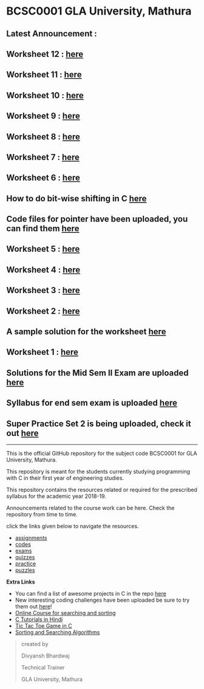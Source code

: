 # BCSC0001 GLA University, Mathura



## Latest Announcement : 
## Worksheet 12 : [here](https://github.com/dbc2201/gla-bcsc0001-2018/blob/master/worksheets/Worksheet%2012.md)  
## Worksheet 11 : [here](https://github.com/dbc2201/gla-bcsc0001-2018/blob/master/worksheets/Worksheet%2011.md)  
## Worksheet 10 : [here](https://github.com/dbc2201/gla-bcsc0001-2018/blob/master/worksheets/worksheet10.md)  
## Worksheet 9 : [here](https://github.com/dbc2201/gla-bcsc0001-2018/blob/master/worksheets/worksheet9.md)  
## Worksheet 8 : [here](https://github.com/dbc2201/gla-bcsc0001-2018/blob/master/worksheets/woksheet8.md)  
## Worksheet 7 : [here](https://github.com/dbc2201/gla-bcsc0001-2018/blob/master/worksheets/worksheet7.md)  
## Worksheet 6 : [here](https://github.com/dbc2201/gla-bcsc0001-2018/blob/master/worksheets/worksheet6.md)  
## How to do bit-wise shifting in C [here](https://gist.github.com/dbc2201/986ae470adfc0277a55777a45e00855c)  
## Code files for pointer have been uploaded, you can find them [here](https://github.com/dbc2201/gla-bcsc0001-2018/tree/master/codes/pointers)  
## Worksheet 5 : [here](https://github.com/dbc2201/gla-bcsc0001-2018/blob/master/Worksheet%205.md)  
## Worksheet 4 : [here](https://github.com/dbc2201/gla-bcsc0001-2018/blob/master/Worksheet4.md)  
## Worksheet 3 : [here](https://github.com/dbc2201/gla-bcsc0001-2018/blob/master/Worksheet3.md)  
## Worksheet 2 : [here](https://github.com/dbc2201/gla-bcsc0001-2018/blob/master/puzzles/Worksheet2.md)  
## A sample solution for the worksheet [here](https://github.com/shivamyadav37/C_Programming_Worksheet_1)  
## Worksheet 1 : [here](https://github.com/dbc2201/gla-bcsc0001-2018/blob/master/puzzles/C%20Programming%20Worksheet.md)  
## Solutions for the Mid Sem II Exam are uploaded [here](https://github.com/dbc2201/gla-bcsc0001-2018/blob/master/exams/mid%20sem%202/answers/readme.md)  
## Syllabus for end sem exam is uploaded [here](https://github.com/dbc2201/gla-bcsc0001-2018/blob/master/exams/end%20sem/syllabus.md)  
## Super Practice Set 2 is being uploaded, check it out [here](https://github.com/dbc2201/gla-bcsc0001-2018/blob/master/practice/questions/Super%20Practice%20Set%202.md)  
____



This is the official GitHub repository for the subject code BCSC0001 for GLA University, Mathura. 

This repository is meant for the students currently studying programming with C in their first year of engineering studies.

This repository contains the resources related or required for the prescribed syllabus for the academic year 2018-19.

Announcements related to the course work can be here. Check the repository from time to time. 

click the links given below to navigate the resources.

- [assignments](https://github.com/dbc2201/gla-bcsc0001-2018/blob/master/assignments/README.md)
- [codes](https://github.com/dbc2201/gla-bcsc0001-2018/blob/master/codes/README.md)  
- [exams](https://github.com/dbc2201/gla-bcsc0001-2018/blob/master/exams/README.md) 
- [quizzes](https://github.com/dbc2201/gla-bcsc0001-2018/tree/master/quizzes/README.md)  
- [practice](https://github.com/dbc2201/gla-bcsc0001-2018/tree/master/practice/README.md)  
- [puzzles](https://github.com/dbc2201/gla-bcsc0001-2018/tree/master/puzzles)  



**Extra Links**
* You can find a list of awesome projects in C in the repo [here](https://github.com/jorgegonzalez/beginner-projects#projects)  
* New interesting coding challenges have been uploaded be sure to try them out [here](https://github.com/dbc2201/gla-bcsc0001-2018/blob/master/puzzles/challenges.md)! 
* [Online Course for searching and sorting](http://qrcode.flipick.com/index.php/366)    
* [C Tutorials in Hindi](https://spoken-tutorial.org/tutorial-search/?search_foss=C+and+Cpp&search_language=Hindi)
* [Tic Tac Toe Game in C](https://github.com/dbc2201/gla-bcsc0001-2018/blob/master/codes/tictactoe.md)    
* [Sorting and Searching Algorithms](https://github.com/TheAlgorithms/Java)  



> created by
>
> Divyansh Bhardwaj
>
> Technical Trainer
>
> GLA University, Mathura
